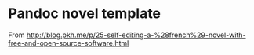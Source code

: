 # Pandoc novel template

From http://blog.pkh.me/p/25-self-editing-a-%28french%29-novel-with-free-and-open-source-software.html
